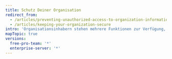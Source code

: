 ```yaml
---
title: Schutz Deiner Organisation
redirect_from:
  - /articles/preventing-unauthorized-access-to-organization-information/
  - /articles/keeping-your-organization-secure
intro: 'Organisationsinhabern stehen mehrere Funktionen zur Verfügung, mit denen sie ihre Projekte und Daten schützen können. Wenn Du der Inhaber einer Organisation bist, solltest Du regelmäßig das Auditprotokoll der Organisation, den 2FA-Status der Mitglieder und die Anwendungseinstellungen überprüfen, um sicherzustellen, dass keine nicht autorisierten oder böswilligen Aktivitäten vorgekommen sind.'
mapTopic: true
versions:
  free-pro-team: '*'
  enterprise-server: '*'
---
```


